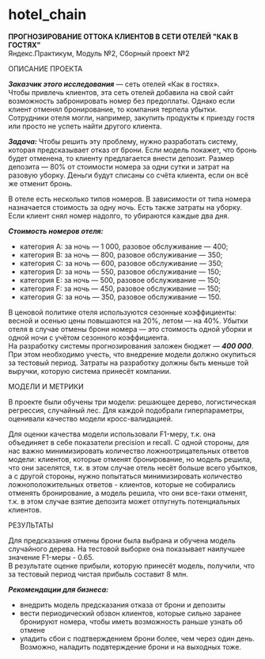 # hotel_chain
**ПРОГНОЗИРОВАНИЕ ОТТОКА КЛИЕНТОВ В СЕТИ ОТЕЛЕЙ "КАК В ГОСТЯХ"**<br>
Яндекс.Практикум, Модуль №2, Сборный проект №2

ОПИСАНИЕ ПРОЕКТА

***Заказчик этого исследования*** — сеть отелей «Как в гостях».<br>
Чтобы привлечь клиентов, эта сеть отелей добавила на свой сайт возможность забронировать номер без предоплаты. Однако если клиент отменял бронирование, 
то компания терпела убытки. Сотрудники отеля могли, например, закупить продукты к приезду гостя или просто не успеть найти другого клиента.<br>

***Задача:*** Чтобы решить эту проблему, нужно разработать систему, которая предсказывает отказ от брони. Если модель покажет, что бронь будет отменена, 
то клиенту предлагается внести депозит. Размер депозита — 80% от стоимости номера за одни сутки и затрат на разовую уборку. Деньги будут списаны со счёта клиента, 
если он всё же отменит бронь.<br>

В отеле есть несколько типов номеров. В зависимости от типа номера назначается стоимость за одну ночь. Есть также затраты на уборку. Если клиент снял номер надолго,
то убираются каждые два дня.<br>
   
***Стоимость номеров отеля:***
- категория A: за ночь — 1 000, разовое обслуживание — 400;
- категория B: за ночь — 800, разовое обслуживание — 350;
- категория C: за ночь — 600, разовое обслуживание — 350;
- категория D: за ночь — 550, разовое обслуживание — 150;
- категория E: за ночь — 500, разовое обслуживание — 150;
- категория F: за ночь — 450, разовое обслуживание — 150;
- категория G: за ночь — 350, разовое обслуживание — 150.<br>
   
В ценовой политике отеля используются сезонные коэффициенты: весной и осенью цены повышаются на 20%, летом — на 40%.
Убытки отеля в случае отмены брони номера — это стоимость одной уборки и одной ночи с учётом сезонного коэффициента.<br>
На разработку системы прогнозирования заложен бюджет — ***400 000***. При этом необходимо учесть, что внедрение модели должно окупиться за тестовый период. 
Затраты на разработку должны быть меньше той выручки, которую система принесёт компании.<br>

МОДЕЛИ И МЕТРИКИ

В проекте были обучены три модели: решающее дерево, логистическая регрессия, случайный лес. Для каждой подобрали гиперпараметры, оценивали качество модели кросс-валидацией.<br>

Для оценки качества модели использовали F1-меру, т.к. она объединяет в себе показатели precision и recall. 
С одной стороны, для нас важно минимизировать количество ложноотрицательных ответов модели: клиентов, которые отменят бронирование, но модель решила, что они заселятся,
т.к. в этом случае отель несёт больше всего убытков, а с другой стороны, нужно попытаться  минимизировать количество ложноположительных ответов - клиентов, 
которые не собирались отменять бронирование, а модель решила, что они все-таки отменят, т.к. в этом случае взятие депозита может отпугнуть потенциальных клиентов.<br>

РЕЗУЛЬТАТЫ

Для предсказания отмены брони была выбрана и обучена модель случайного дерева. На тестовой выборке она показывает наилучшее значение F1-меры - 0.65.<br>
В результате оценке прибыли, которую принесёт модель, получили, что за тестовый период чистая прибыль составит 8 млн.<br>
    
***Рекомендации для бизнеса:***
- внедрить модель предсказания отказа от брони и депозиты
- вести периодический обзвон клиентов, которые сильно заранее бронируют номера, чтобы иметь возможность раньше узнать об отмене
- уладить сбои с подтверждением брони более, чем через один день. Возможно, наладить подвтерждение брони и на выходных тоже.
